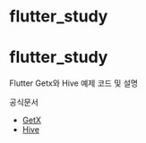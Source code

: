 # flutter_study

# flutter_study

Flutter Getx와 Hive 예제 코드 및 설명

공식문서
- [GetX](https://pub.dev/packages/get)
- [Hive](https://pub.dev/packages/hive)
